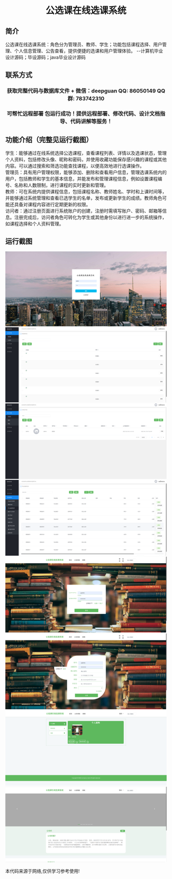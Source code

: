 <p><h1 align="center">公选课在线选课系统</h1></p>

## 简介
公选课在线选课系统：角色分为管理员、教师、学生；功能包括课程选择、用户管理、个人信息管理、公告查看，提供便捷的选课和用户管理体验。    --计算机毕业设计源码；毕设源码；java毕业设计源码


## 联系方式
<p><h3 align="center">获取完整代码与数据库文件 + 微信：deepguan QQ: 86050149 QQ群: 783742310</h3></p>
<p><h3 align="center">可帮忙远程部署 包运行成功！提供远程部署、修改代码、设计文档指导、代码讲解等服务！</h3></p>

## 功能介绍（完整见运行截图）
学生：能够通过在线系统选择公选课程，查看课程列表、详情以及选课状态，管理个人资料，包括修改头像、昵称和密码，并使用收藏功能保存感兴趣的课程或其他内容。可以通过搜索和筛选功能查找课程，以便高效地进行选课操作。  
管理员：具有用户管理权限，能够添加、删除和查看用户信息，管理选课系统内的用户，包括教师和学生的基本信息，并能发布和管理课程信息，例如设置课程编号、名称和人数限制，进行课程的实时更新和管理。  
教师：可在系统内提供课程信息，包括课程名称、教师姓名、学时和上课时间等，并能够通过系统管理和查看已选学生的名单，发布或更新学生的成绩。教师角色可能还具备对课程内容进行定期更新的权限。  
访问者：通过注册页面进行系统账户的创建，注册时需填写账户、密码、邮箱等信息。注册完成后，访问者角色可转化为学生或其他身份以进行进一步的系统操作，如课程选择和个人资料管理。


## 运行截图
![](imgs/588112-20230204183625194-1652371803.png)
![](imgs/588112-20230204183629463-2044913151.png)
![](imgs/588112-20230204183634658-1791154348.png)
![](imgs/588112-20230204183638796-2005241378.png)
![](imgs/588112-20230204183646508-1776913170.png)
![](imgs/588112-20230204183656204-238638736.png)
![](imgs/588112-20230204183701014-1576268278.png)
![](imgs/588112-20230204183705587-100677052.png)

<p>本代码来源于网络,仅供学习参考使用!</p>
